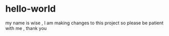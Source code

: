 # hello-world
my name is wise , I am making changes to this project so please be patient with me , thank you
